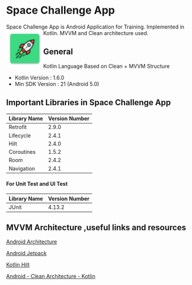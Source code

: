 # Space Challenge App

Space Challenge App is Android Application for Training. Implemented in Kotlin. MVVM and Clean architecture used.
<img align="left" width="100" height="100" src="https://github.com/emreustaa/6c47c99677df35c0b48f2cb511399996/blob/main/SpaceChallenge/app/src/main/res/mipmap-mdpi/ic_launcher.png">

## General

Kotlin Language
Based on Clean + MVVM Structure

- Kotlin Version		: 1.6.0
- Min SDK Version	    : 21 (Android 5.0)

## Important Libraries in Space Challenge App

|Library Name    |Version Number            |
|----------------|--------------------------|
|Retrofit		 |2.9.0                     |
|Lifecycle       |2.4.1	  					|
|Hilt			 |2.4.0 					|
|Coroutines		 |1.5.2					|
|Room	 |2.4.2				|
|Navigation	 |2.4.1				|

#### For Unit Test and UI Test

|Library Name    |Version Number            |
|----------------|--------------------------|
|JUnit		 	 |4.13.2                      |

## MVVM Architecture ,useful links and resources

[Android Architecture](https://github.com/googlesamples/android-architecture)

[Android Jetpack](https://github.com/androidx)

[Kotlin Hilt](https://developer.android.com/training/dependency-injection/hilt-android)

[Android - Clean Architecture - Kotlin](https://github.com/android10/Android-CleanArchitecture-Kotlin)
